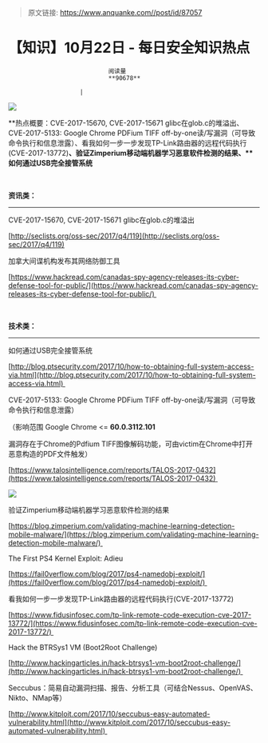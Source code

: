 > 原文链接: https://www.anquanke.com//post/id/87057 


# 【知识】10月22日 - 每日安全知识热点


                                阅读量   
                                **90678**
                            
                        |
                        
                                                                                    



[![](https://p2.ssl.qhimg.com/t01b9ac8de467064f05.png)](https://p2.ssl.qhimg.com/t01b9ac8de467064f05.png)

**热点概要：CVE-2017-15670, CVE-2017-15671 glibc在glob.c的堆溢出、CVE-2017-5133: Google Chrome PDFium TIFF off-by-one读/写漏洞（可导致命令执行和信息泄露）、看我如何一步一步发现TP-Link路由器的远程代码执行(CVE-2017-13772)<strong><strong>、验证Zimperium移动端机器学习恶意软件检测的结果、****如何通过USB完全接管系统**</strong></strong>

**<br>**

**资讯类：**

****

CVE-2017-15670, CVE-2017-15671 glibc在glob.c的堆溢出

[http://seclists.org/oss-sec/2017/q4/119](http://seclists.org/oss-sec/2017/q4/119) 



加拿大间谍机构发布其网络防御工具

[https://www.hackread.com/canadas-spy-agency-releases-its-cyber-defense-tool-for-public/](https://www.hackread.com/canadas-spy-agency-releases-its-cyber-defense-tool-for-public/) 

<br>

**技术类：**

****

如何通过USB完全接管系统

[http://blog.ptsecurity.com/2017/10/how-to-obtaining-full-system-access-via.html](http://blog.ptsecurity.com/2017/10/how-to-obtaining-full-system-access-via.html) 



CVE-2017-5133: Google Chrome PDFium TIFF off-by-one读/写漏洞（可导致命令执行和信息泄露）

（影响范围 Google Chrome &lt;= **60.0.3112.101**

漏洞存在于Chrome的Pdfium TIFF图像解码功能，可由victim在Chrome中打开恶意构造的PDF文件触发）

[https://www.talosintelligence.com/reports/TALOS-2017-0432](https://www.talosintelligence.com/reports/TALOS-2017-0432) 

[![](https://p5.ssl.qhimg.com/t0177c55cfb8061a158.jpg)](https://p5.ssl.qhimg.com/t0177c55cfb8061a158.jpg)



验证Zimperium移动端机器学习恶意软件检测的结果

[https://blog.zimperium.com/validating-machine-learning-detection-mobile-malware/](https://blog.zimperium.com/validating-machine-learning-detection-mobile-malware/) 



The First PS4 Kernel Exploit: Adieu

[https://fail0verflow.com/blog/2017/ps4-namedobj-exploit/](https://fail0verflow.com/blog/2017/ps4-namedobj-exploit/) 



看我如何一步一步发现TP-Link路由器的远程代码执行(CVE-2017-13772)

[https://www.fidusinfosec.com/tp-link-remote-code-execution-cve-2017-13772/](https://www.fidusinfosec.com/tp-link-remote-code-execution-cve-2017-13772/) 



Hack the BTRSys1 VM (Boot2Root Challenge)

[http://www.hackingarticles.in/hack-btrsys1-vm-boot2root-challenge/](http://www.hackingarticles.in/hack-btrsys1-vm-boot2root-challenge/) 



Seccubus：简易自动漏洞扫描、报告、分析工具（可结合Nessus、OpenVAS、Nikto、NMap等）

[http://www.kitploit.com/2017/10/seccubus-easy-automated-vulnerability.html](http://www.kitploit.com/2017/10/seccubus-easy-automated-vulnerability.html) 
